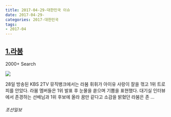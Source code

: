 ```yaml
---
title: 2017-04-29-대한민국 이슈
date: 2017-04-29-
categories: 2017-대한민국
tags: 
- 2017-04
---
```


[1.라붐](http://news.chosun.com/site/data/html_dir/2017/04/28/2017042802792.html)
--

2000+ Search

![](http:)

28일 방송된 KBS 2TV 뮤직뱅크에서는 라붐 휘휘가 아이유 사랑이 잘을 꺾고 1위 트로피를 안았다. 라붐 멤버들은 1위 발표 후 눈물을 쏟으며 기쁨을 표현했다. 대기실 인터뷰에서 존경하는 선배님과 1위 후보에 올라 꿈만 같다고 소감을 밝혔던 라붐은 존 ...
###### 조선일보


